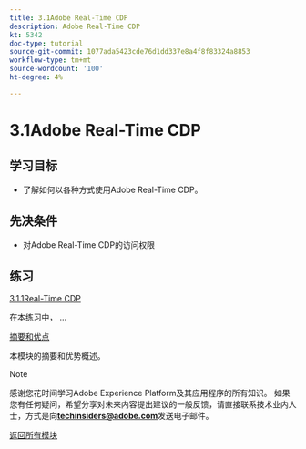 ```yaml
---
title: 3.1Adobe Real-Time CDP
description: Adobe Real-Time CDP
kt: 5342
doc-type: tutorial
source-git-commit: 1077ada5423cde76d1dd337e8a4f8f83324a8853
workflow-type: tm+mt
source-wordcount: '100'
ht-degree: 4%

---
```


# 3.1Adobe Real-Time CDP

## 学习目标

- 了解如何以各种方式使用Adobe Real-Time CDP。

## 先决条件

- 对Adobe Real-Time CDP的访问权限

## 练习

[3.1.1Real-Time CDP](./ex1.md)

在本练习中， ...

[摘要和优点](./summary.md)

本模块的摘要和优势概述。

>[!NOTE]
>
>感谢您花时间学习Adobe Experience Platform及其应用程序的所有知识。 如果您有任何疑问，希望分享对未来内容提出建议的一般反馈，请直接联系技术业内人士，方式是向&#x200B;**techinsiders@adobe.com**&#x200B;发送电子邮件。

[返回所有模块](../../../overview.md)
